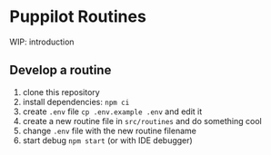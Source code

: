 # Puppilot Routines

WIP: introduction

## Develop a routine

1. clone this repository
1. install dependencies: `npm ci`
1. create `.env` file `cp .env.example .env` and edit it
1. create a new routine file in `src/routines` and do something cool
1. change `.env` file with the new routine filename
1. start debug `npm start` (or with IDE debugger)
